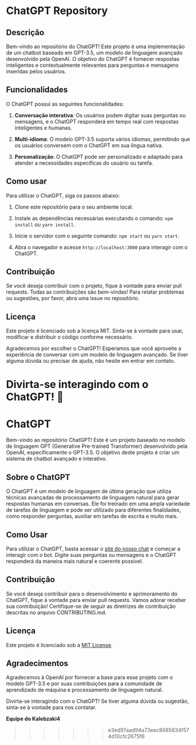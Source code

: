
# ChatGPT Repository

## Descrição

Bem-vindo ao repositório do ChatGPT! Este projeto é uma implementação de um chatbot baseado em GPT-3.5, um modelo de linguagem avançado desenvolvido pela OpenAI. O objetivo do ChatGPT é fornecer respostas inteligentes e contextualmente relevantes para perguntas e mensagens inseridas pelos usuários.

## Funcionalidades

O ChatGPT possui as seguintes funcionalidades:

1. **Conversação interativa**: Os usuários podem digitar suas perguntas ou mensagens, e o ChatGPT responderá em tempo real com respostas inteligentes e humanas.

2. **Multi-idioma**: O modelo GPT-3.5 suporta vários idiomas, permitindo que os usuários conversem com o ChatGPT em sua língua nativa.

3. **Personalização**: O ChatGPT pode ser personalizado e adaptado para atender a necessidades específicas do usuário ou tarefa.

## Como usar

Para utilizar o ChatGPT, siga os passos abaixo:

1. Clone este repositório para o seu ambiente local.

2. Instale as dependências necessárias executando o comando: `npm install` ou `yarn install`.

3. Inicie o servidor com o seguinte comando: `npm start` ou `yarn start`.

4. Abra o navegador e acesse `http://localhost:3000` para interagir com o ChatGPT.

## Contribuição

Se você deseja contribuir com o projeto, fique à vontade para enviar pull requests. Todas as contribuições são bem-vindas! Para relatar problemas ou sugestões, por favor, abra uma issue no repositório.

## Licença

Este projeto é licenciado sob a licença MIT. Sinta-se à vontade para usar, modificar e distribuir o código conforme necessário.

Agradecemos por escolher o ChatGPT! Esperamos que você aproveite a experiência de conversar com um modelo de linguagem avançado. Se tiver alguma dúvida ou precisar de ajuda, não hesite em entrar em contato.

Divirta-se interagindo com o ChatGPT! 🚀
=======
# ChatGPT
Bem-vindo ao repositório ChatGPT! Este é um projeto baseado no modelo de linguagem GPT (Generative Pre-trained Transformer) desenvolvido pela OpenAI, especificamente o GPT-3.5. O objetivo deste projeto é criar um sistema de chatbot avançado e interativo.

## Sobre o ChatGPT

O ChatGPT é um modelo de linguagem de última geração que utiliza técnicas avançadas de processamento de linguagem natural para gerar respostas humanas em conversas. Ele foi treinado em uma ampla variedade de tarefas de linguagem e pode ser utilizado para diferentes finalidades, como responder perguntas, auxiliar em tarefas de escrita e muito mais.

## Como Usar

Para utilizar o ChatGPT, basta acessar o [site do nosso chat](https://chatgpt.com) e começar a interagir com o bot. Digite suas perguntas ou mensagens e o ChatGPT responderá da maneira mais natural e coerente possível.

## Contribuição

Se você deseja contribuir para o desenvolvimento e aprimoramento do ChatGPT, fique à vontade para enviar pull requests. Vamos adorar receber sua contribuição! Certifique-se de seguir as diretrizes de contribuição descritas no arquivo CONTRIBUTING.md.

## Licença

Este projeto é licenciado sob a [MIT License](https://opensource.org/licenses/MIT).

## Agradecimentos

Agradecemos à OpenAI por fornecer a base para esse projeto com o modelo GPT-3.5 e por suas contribuições para a comunidade de aprendizado de máquina e processamento de linguagem natural.

Divirta-se interagindo com o ChatGPT! Se tiver alguma dúvida ou sugestão, sinta-se à vontade para nos contatar.

**Equipe do Kalebzaki4**
>>>>>>> e3ed97aad94a73eec8685834f574d10cfc2675f6
